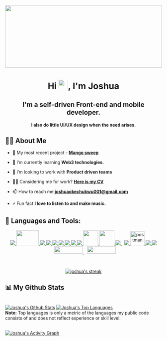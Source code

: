 <img width="100%" src="https://res.cloudinary.com/parallaxcloudinary/image/upload/v1648759001/dev_dyvkvb.svg" height="200px" style="margin-top: 20px"/>

<h1 align="center">Hi <img src="https://raw.githubusercontent.com/MartinHeinz/MartinHeinz/master/wave.gif" width="30px">, I'm Joshua</h1>
<h2 align="center">I'm a self-driven Front-end and mobile developer.</h2> 
<h4 align="center">I also do little UI/UX design when the need arises.</h4>



## 🙋‍♂️ About Me

- 🔭 My most recent project - **[Mango sweep](https://mangosweep.vercel.app/)**

- 🌱 I’m currently learning **Web3 technologies.**

- 👯 I’m looking to work with **Product driven teams**

- 👨‍💻 Considering me for work? **[Here is my CV](https://drive.google.com/file/d/15CVYyM_ma1QH-crfaD92Smy4U-pQWmiI/view?usp=sharing)**

- 📫 How to reach me **[joshuaokechukwu001@gmail.com](joshuaokechukwu001@gmail.com)**

- ⚡ Fun fact **I love to listen to and make music.**


## 🚀 Languages and Tools:

<p align="center">
    <a href="https://reactjs.org/" target="_blank"> <img src="https://img.icons8.com/color/48/000000/react-native.png"/> </a>
    <a href="https://nextjs.org/" target="_blank"> <img src="https://res.cloudinary.com/parallaxcloudinary/image/upload/v1648763861/download-removebg-preview_nzuwau.png" width="72" height="48" style="object-fit: contain"/> </a>
    <a href="https://vuejs.org/" target="_blank"> <img src="https://img.icons8.com/color/48/000000/vue-js.png"/> </a>
    <a href="https://nuxtjs.org/" target="_blank"> <img src="https://img.icons8.com/external-tal-revivo-shadow-tal-revivo/48/000000/external-nuxt-js-a-free-and-open-source-web-application-framework-logo-shadow-tal-revivo.png"/> </a>
    <a href="https://developer.mozilla.org/en-US/docs/Web/JavaScript" target="_blank"> <img src="https://img.icons8.com/color/48/000000/javascript.png"/> </a>
    <a href="https://www.typescriptlang.org/" target="_blank"> <img src="https://img.icons8.com/color/48/000000/typescript.png"/> </a>
    <a href="https://www.w3.org/html/" target="_blank"> <img src="https://img.icons8.com/color/48/000000/html-5.png"/> </a> 
    <a href="https://www.w3schools.com/css/" target="_blank"> <img src="https://img.icons8.com/color/48/000000/css3.png"/> </a> 
    <a href="https://getbootstrap.com" target="_blank"> <img src="https://img.icons8.com/color/48/000000/bootstrap.png"/> </a>
    <a href="https://tailwindcss.com/" target="_blank"> <img src="https://res.cloudinary.com/parallaxcloudinary/image/upload/v1648763437/tailwind_dp5tjo.png" width="48"/> </a>
    <a href="https://www.framer.com/motion/" target="_blank"> <img src="https://res.cloudinary.com/parallaxcloudinary/image/upload/v1648764651/motion_nhc3gp.png" width="48"/> </a>
    <a style="padding-right:8px;" href="https://nodejs.org" target="_blank"> <img src="https://img.icons8.com/color/48/000000/nodejs.png"/> </a>
    <a href="https://firebase.google.com/" target="_blank"> <img src="https://img.icons8.com/color/48/000000/firebase.png"/> </a> 
    <a href="https://postman.com" target="_blank"> <img src="https://www.vectorlogo.zone/logos/getpostman/getpostman-icon.svg" alt="postman" width="45" height="45"/> </a>   
    <a href="https://git-scm.com/" target="_blank"> <img src="https://img.icons8.com/color/48/000000/git.png"/> </a>
    <a href="https://redux.js.org" target="_blank"> <img src="https://img.icons8.com/color/48/000000/redux.png"/> </a>
    <a href="https://strapi.io/" target="_blank"> <img src="https://res.cloudinary.com/parallaxcloudinary/image/upload/v1648764099/strapi_tfp49u.png" width="92" height="24" style="object-fit: contain; margin-left: 10px"/> </a>
    <a href="https://www.sanity.io/" target="_blank"> <img src="https://res.cloudinary.com/parallaxcloudinary/image/upload/v1648764325/sanity_cvsgcz.png" width="92" height="24" style="object-fit: contain; margin-left: 10px"/> </a>
</p>

<!-- [![React Badge](https://img.shields.io/badge/-React-61DBFB?style=for-the-badge&labelColor=black&logo=react&logoColor=61DBFB)](#)  [![Javascript Badge](https://img.shields.io/badge/-Javascript-F0DB4F?style=for-the-badge&labelColor=black&logo=javascript&logoColor=F0DB4F)](#) [![Typescript Badge](https://img.shields.io/badge/-Typescript-007acc?style=for-the-badge&labelColor=black&logo=typescript&logoColor=007acc)](#) [![Nodejs Badge](https://img.shields.io/badge/-Nodejs-3C873A?style=for-the-badge&labelColor=black&logo=node.js&logoColor=3C873A)](#) [![GraphQL Badge](https://img.shields.io/badge/-GraphQl-e535ab?style=for-the-badge&labelColor=black&logo=node.js&logoColor=e535ab)](#) -->
<br/>

<p align="center">
    <a href="https://github.com/Parallax18/github-readme-streak-stats">
        <img title="🔥 Get streak stats for your profile at git.io/streak-stats" alt="joshua's streak" src="https://github-readme-streak-stats.herokuapp.com/?user=Parallax18&theme=black-ice&hide_border=true&stroke=0000&background=060A0CD0"/>
    </a>
</p>

## 📊 My Github Stats

  <br/>
    <a href="https://github.com/Parallax18/github-readme-stats"><img alt="Joshua's Github Stats" src="https://github-readme-stats.vercel.app/api?username=Parallax18&show_icons=true&count_private=true&theme=react&hide_border=true&bg_color=0D1117" /></a>
  <a href="https://github.com/Parallax18/github-readme-stats"><img alt="Joshua's Top Languages" src="https://github-readme-stats.vercel.app/api/top-langs/?username=Parallax18&langs_count=10&count_private=true&layout=compact&theme=react&hide_border=true&bg_color=0D1117" /></a>
  <br/>
  <b>Note:</b> Top languages is only a metric of the languages my public code consists of and does not reflect experience or skill level.


<br/>
<br/>

<a href="https://github.com/SubhamRaoniar28/github-readme-activity-graph"><img alt="Joshua's Activity Graph" src="https://activity-graph.herokuapp.com/graph?username=Parallax18&bg_color=0D1117&color=5BCDEC&line=5BCDEC&point=FFFFFF&hide_border=true" /></a>

<br/>
<br/>




